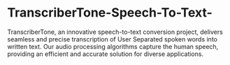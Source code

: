 # TranscriberTone-Speech-To-Text-
TranscriberTone, an innovative speech-to-text conversion project, delivers seamless and precise transcription of User Separated spoken words into written text.   Our audio processing algorithms capture the  human speech, providing an efficient and accurate solution for diverse applications.

